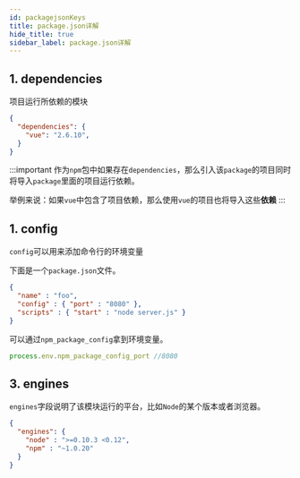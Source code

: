 ```yaml
---
id: packagejsonKeys
title: package.json详解
hide_title: true
sidebar_label: package.json详解
---
```


## 1. dependencies

项目运行所依赖的模块

```json
{
  "dependencies": {
    "vue": "2.6.10",
  }
}
```

:::important
作为`npm`包中如果存在`dependencies`，那么引入该`package`的项目同时将导入`package`里面的项目运行依赖。

举例来说：如果`vue`中包含了项目依赖，那么使用`vue`的项目也将导入这些**依赖**
:::

## 1. config

`config`可以用来添加命令行的环境变量

下面是一个`package.json`文件。

```json
{
  "name" : "foo",
  "config" : { "port" : "8080" },
  "scripts" : { "start" : "node server.js" }
}
```

可以通过`npm_package_config`拿到环境变量。

```javascript
process.env.npm_package_config_port //8080
```

## 3. engines

`engines`字段说明了该模块运行的平台，比如`Node`的某个版本或者浏览器。

```json
{
  "engines": {
    "node" : ">=0.10.3 <0.12",
    "npm" : "~1.0.20"
  }
}
```
